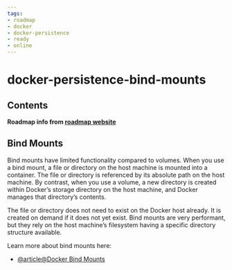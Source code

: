 ```yaml
---
tags:
- roadmap
- docker
- docker-persistence
- ready
- online
---
```


# docker-persistence-bind-mounts

## Contents

__Roadmap info from [roadmap website](https://roadmap.sh/docker/data-persistence/bind-mounts)__

## Bind Mounts

Bind mounts have limited functionality compared to volumes. When you use a bind mount, a file or directory on the host machine is mounted into a container. The file or directory is referenced by its absolute path on the host machine. By contrast, when you use a volume, a new directory is created within Docker’s storage directory on the host machine, and Docker manages that directory’s contents.

The file or directory does not need to exist on the Docker host already. It is created on demand if it does not yet exist. Bind mounts are very performant, but they rely on the host machine’s filesystem having a specific directory structure available.

Learn more about bind mounts here:

* [@article@Docker Bind Mounts](https://docs.docker.com/storage/bind-mounts/)
